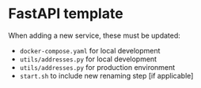 # FastAPI template
When adding a new service, these must be updated:
- `docker-compose.yaml` for local development
- `utils/addresses.py` for local development
- `utils/addresses.py` for production environment
- `start.sh` to include new renaming step [if applicable]
